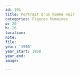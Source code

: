```yaml
---
id: 191
title: Portrait d'un homme noir
categories: Figures humaines
w: 20
h: 26
location:
note:
file:
year: '1950'
year_start: 1950
year_end:
image:

---
```

